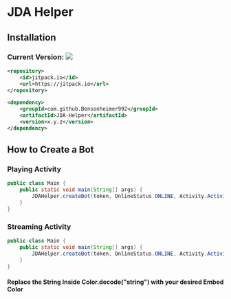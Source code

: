 # JDA Helper

## Installation

### Current Version: [![](https://jitpack.io/v/Bensonheimer992/JDA-Helper.svg)](https://jitpack.io/#Bensonheimer992/JDA-Helper)

```xml
<repository>
	<id>jitpack.io</id>
	<url>https://jitpack.io</url>
</repository>
```
```xml
<dependency>
    <groupId>com.github.Bensonheimer992</groupId>
    <artifactId>JDA-Helper</artifactId>
    <version>x.y.z</version>
</dependency>
```

## How to Create a Bot


### Playing Activity

```java
public class Main {
    public static void main(String[] args) {
        JDAHelper.createBot(token, OnlineStatus.ONLINE, Activity.ActivityType.PLAYING, "Minecraft",  Color.decode("0x0d3070"));
    }
}
```

### Streaming Activity

```java
public class Main {
    public static void main(String[] args) {
        JDAHelper.createBot(token, OnlineStatus.ONLINE, Activity.ActivityType.STREAMING, "Minecraft", "https://twitch.tv/bensonheimer992",  Color.decode("0x0d3070"));
    }
}
```

#### Replace the String Inside Color.decode("string") with your desired Embed Color

